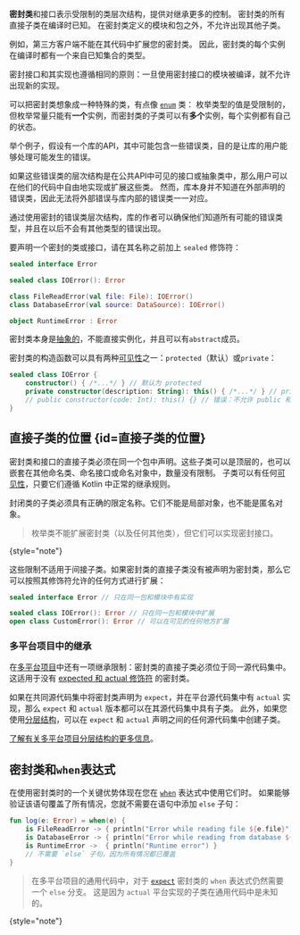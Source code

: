 [//]: # (title: 密封类和接口)

**密封类**和接口表示受限制的类层次结构，提供对继承更多的控制。
密封类的所有直接子类在编译时已知。
在密封类定义的模块和包之外，不允许出现其他子类。

例如，第三方客户端不能在其代码中扩展您的密封类。
因此，密封类的每个实例在编译时都有一个来自已知集合的类型。

密封接口和其实现也遵循相同的原则：一旦使用密封接口的模块被编译，就不允许出现新的实现。

可以把密封类想象成一种特殊的类，有点像 [`enum`](enum-classes.md) 类：
枚举类型的值是受限制的，但枚举常量只能有**一个**实例，而密封类的子类可以有**多个**实例，每个实例都有自己的状态。

举个例子，假设有一个库的API，其中可能包含一些错误类，目的是让库的用户能够处理可能发生的错误。

如果这些错误类的层次结构是在公共API中可见的接口或抽象类中，那么用户可以在他们的代码中自由地实现或扩展这些类。
然而，库本身并不知道在外部声明的错误类，因此无法将外部错误与库内部的错误类一一对应。

通过使用密封的错误类层次结构，库的作者可以确保他们知道所有可能的错误类型，并且在以后不会有其他类型的错误出现。

要声明一个密封的类或接口，请在其名称之前加上 `sealed` 修饰符：

```kotlin
sealed interface Error

sealed class IOError(): Error

class FileReadError(val file: File): IOError()
class DatabaseError(val source: DataSource): IOError()

object RuntimeError : Error
```

密封类本身是[抽象的](classes.md#抽象类)，不能直接实例化，并且可以有`abstract`成员。

密封类的构造函数可以具有两种[可见性](visibility-modifiers.md)之一：`protected`（默认）或`private`：

```kotlin
sealed class IOError {
    constructor() { /*...*/ } // 默认为 protected
    private constructor(description: String): this() { /*...*/ } // private 也是可以的
    // public constructor(code: Int): this() {} // 错误：不允许 public 和 internal
}
```

## 直接子类的位置 {id=直接子类的位置}

密封类和接口的直接子类必须在同一个包中声明。这些子类可以是顶层的，也可以嵌套在其他命名类、命名接口或命名对象中，数量没有限制。
子类可以有任何[可见性](visibility-modifiers.md)，只要它们遵循 Kotlin 中正常的继承规则。

封闭类的子类必须具有正确的限定名称。它们不能是局部对象，也不能是匿名对象。

> 枚举类不能扩展密封类（以及任何其他类），但它们可以实现密封接口。
>
{style="note"}

这些限制不适用于间接子类。如果密封类的直接子类没有被声明为密封类，那么它可以按照其修饰符允许的任何方式进行扩展：

```kotlin
sealed interface Error // 只在同一包和模块中有实现

sealed class IOError(): Error // 只在同一包和模块中扩展
open class CustomError(): Error // 可以在可见的任何地方扩展
```

### 多平台项目中的继承

在[多平台项目](multiplatform-get-started.md)中还有一项继承限制：密封类的直接子类必须位于同一源代码集中。
这适用于没有 [expected 和 actual 修饰符](multiplatform-expect-actual.md) 的密封类。

如果在共同源代码集中将密封类声明为 `expect`，并在平台源代码集中有 `actual` 实现，那么 `expect` 和 `actual` 版本都可以在其源代码集中具有子类。
此外，如果您使用[分层结构](multiplatform-share-on-platforms.md#share-code-on-similar-platforms)，可以在 `expect` 和 `actual` 声明之间的任何源代码集中创建子类。

[了解有关多平台项目分层结构的更多信息](multiplatform-share-on-platforms.md#share-code-on-similar-platforms)。

## 密封类和`when`表达式

在使用密封类时的一个关键优势体现在您在 [`when`](control-flow.md#when表达式) 表达式中使用它们时。
如果能够验证该语句覆盖了所有情况，您就不需要在语句中添加 `else` 子句：

```kotlin
fun log(e: Error) = when(e) {
    is FileReadError -> { println("Error while reading file ${e.file}") }
    is DatabaseError -> { println("Error while reading from database ${e.source}") }
    is RuntimeError ->  { println("Runtime error") }
    // 不需要 `else` 子句，因为所有情况都已覆盖
}
```

> 在多平台项目的通用代码中，对于 [`expect`](multiplatform-expect-actual.md) 密封类的 `when` 表达式仍然需要一个 `else` 分支。
> 这是因为 `actual` 平台实现的子类在通用代码中是未知的。
>
{style="note"}
